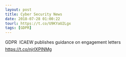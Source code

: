 ```yaml
---
layout: post
title: Cyber Security News
date: 2018-07-28 01:00:22
tourl: https://t.co/U9KYaU2Lgx
tags: [GDPR]
---
```

GDPR  ICAEW publishes guidance on engagement letters https://t.co/njrlXPINMg